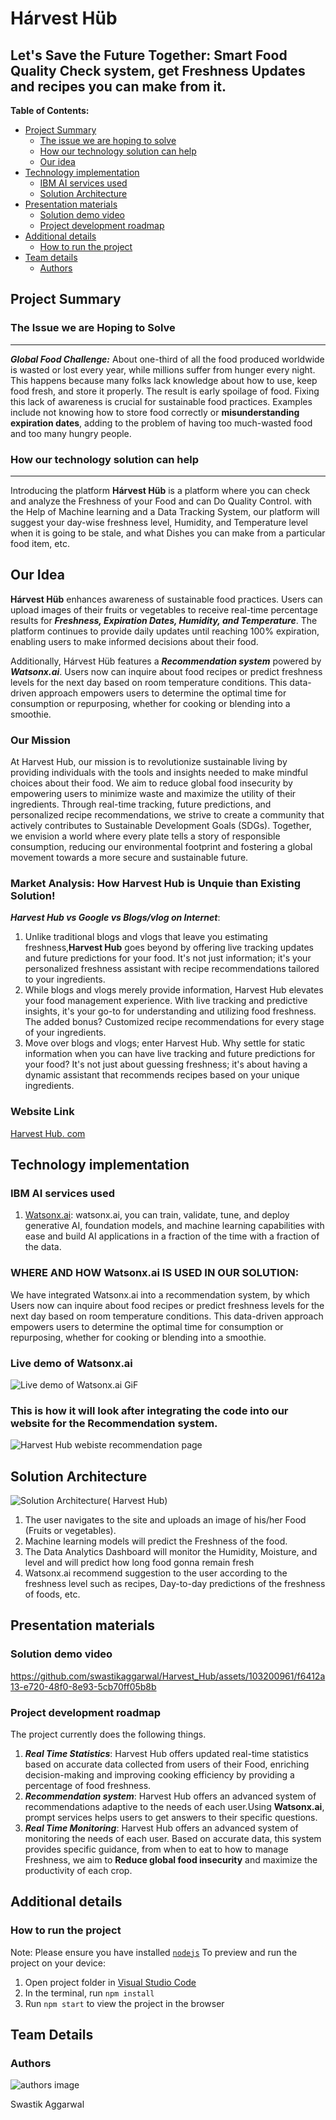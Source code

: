 
  # Hárvest Hüb
  Let's Save the Future Together: Smart Food Quality Check system, get Freshness Updates and recipes you can make from it. 
  ---
  **Table of Contents:**
  
* [Project Summary](#project-summary)
    * [The issue we are hoping to solve](#the-issue-we-are-hoping-to-solve)
    * [How our technology solution can help](#how-our-technology-solution-can-help)
   * [Our idea](#our-idea)
* [Technology implementation](#technology-implementation)
    * [IBM AI services used](#ibm-ai-services-used)
    * [Solution Architecture](#solution-architecture)
 * [Presentation materials](#presentation-materials)
    * [Solution demo video](#solution-demo-video)
    * [Project development roadmap](#project-development-roadmap)
 * [Additional details](#additional-details)
    * [How to run the project](#how-to-run-the-project)
 * [Team details](#team-details)
    * [Authors](#authors)

## Project Summary 
### The Issue we are Hoping to Solve
---
***Global Food Challenge:***
About one-third of all the food produced worldwide is wasted or lost every year, while millions suffer from hunger every night. This happens because many folks lack knowledge about how to use, keep food fresh, and store it properly. The result is early spoilage of food. Fixing this lack of awareness is crucial for sustainable food practices. Examples include not knowing how to store food correctly or **misunderstanding expiration dates**, adding to the problem of having too much-wasted food and too many hungry people. <br>
### How our technology solution can help
 ---
 Introducing the platform **Hárvest Hüb** is a platform where you can check and analyze the Freshness of your Food and can Do Quality Control.
with the Help of Machine learning and a Data Tracking System, our platform will suggest your day-wise freshness level, Humidity, and Temperature level when it is going to be stale, and what Dishes you can make from a particular food item, etc.
## Our Idea 
**Hárvest Hüb** enhances awareness of sustainable food practices. Users can upload images of their fruits or vegetables to receive real-time percentage results for ***Freshness, Expiration Dates, Humidity, and Temperature***. The platform continues to provide daily updates until reaching 100% expiration, enabling users to make informed decisions about their food.

Additionally, Hárvest Hüb features a ***Recommendation system*** powered by ***Watsonx.ai***. Users now can inquire about food recipes or predict freshness levels for the next day based on room temperature conditions. This data-driven approach empowers users to determine the optimal time for consumption or repurposing, whether for cooking or blending into a smoothie.
### Our Mission 
At Harvest Hub, our mission is to revolutionize sustainable living by providing individuals with the tools and insights needed to make mindful choices about their food. We aim to reduce global food insecurity by empowering users to minimize waste and maximize the utility of their ingredients. Through real-time tracking, future predictions, and personalized recipe recommendations, we strive to create a community that actively contributes to Sustainable Development Goals (SDGs). Together, we envision a world where every plate tells a story of responsible consumption, reducing our environmental footprint and fostering a global movement towards a more secure and sustainable future.
### Market Analysis: How Harvest Hub is Unquie than Existing Solution!
  ***Harvest Hub vs Google vs Blogs/vlog on Internet***:
  1. Unlike traditional blogs and vlogs that leave you estimating freshness,**Harvest Hub** goes beyond by offering live tracking updates and future predictions 
     for your food. It's not just information; it's your personalized freshness assistant with recipe recommendations tailored to your ingredients.
  2. While blogs and vlogs merely provide information, Harvest Hub elevates your food management experience. With live tracking and predictive insights, it's your 
     go-to for understanding and utilizing food freshness. The added bonus? Customized recipe recommendations for every stage of your ingredients.
  3. Move over blogs and vlogs; enter Harvest Hub. Why settle for static information when you can have live tracking and future predictions for your food? It's not 
     just about guessing freshness; it's about having a dynamic assistant that recommends recipes based on your unique ingredients.
 ### Website Link 
[Harvest Hub. com](https://cheery-dusk-0e56f4.netlify.app/)
## Technology implementation
### IBM AI services used
1. [Watsonx.ai](https://www.ibm.com/products/watsonx-ai): watsonx.ai, you can train, validate, tune, and deploy generative AI, foundation models, and machine 
   learning capabilities with ease and build AI applications in a fraction of the time with a fraction of the data.<br>
### WHERE AND HOW Watsonx.ai IS USED IN OUR SOLUTION:
   We have integrated Watsonx.ai into a recommendation system, by which  Users now can inquire about food recipes or 
   predict freshness levels for the next day based on room temperature conditions. This data-driven approach empowers users to determine the optimal time for 
  consumption or repurposing, whether for cooking or blending into a smoothie.
### Live demo of Watsonx.ai
![Live demo of Watsonx.ai GiF](https://github.com/swastikaggarwal/CharityPoints/assets/103200961/5e3ad6fd-2a09-4640-9fe4-373671e086d3) <br>
 ### This is how it will look after integrating the code into our website for the Recommendation system.
![Harvest Hub webiste recommendation page ](https://github.com/swastikaggarwal/CharityPoints/assets/103200961/c91fa611-b3b5-4af2-9265-9eb08a56ed1b)


## Solution Architecture
![Solution Architecture( Harvest Hub)](https://github.com/swastikaggarwal/Harvest_Hub/assets/103200961/320f3ddc-90c8-4e39-93c2-f56020c9336e)
1. The user navigates to the site and uploads an image of his/her Food (Fruits or vegetables).
2. Machine learning models will predict the Freshness of the food.
3. The Data Analytics Dashboard will monitor the Humidity, Moisture, and level and will predict how long food gonna remain fresh 
4. Watsonx.ai recommend suggestion to the user according to the freshness level such as recipes, Day-to-day predictions of the freshness of foods, etc.
## Presentation materials
### Solution demo video
https://github.com/swastikaggarwal/Harvest_Hub/assets/103200961/f6412a13-e720-48f0-8e93-5cb70ff05b8b
### Project development roadmap
The project currently does the following things.
1. ***Real Time Statistics***: Harvest Hub offers updated real-time statistics based on accurate data collected from users of their Food,  enriching decision-making and improving cooking efficiency by providing a percentage of food freshness.
2. ***Recommendation system***: Harvest Hub offers an advanced system of recommendations adaptive to the needs of each user.Using **Watsonx.ai**, prompt services 
helps users to get answers to their specific  questions.
3. ***Real Time Monitoring***: Harvest Hub offers an advanced system of monitoring the needs of each user. Based on accurate data, this system provides specific guidance, from when to eat to how to manage Freshness, we aim to  **Reduce global food insecurity** and maximize the productivity of each crop. 
## Additional details
### How to run the project
  Note: Please ensure you have installed <code><a href="https://nodejs.org/en/download/">nodejs</a></code>
  To preview and run the project on your device:
  1) Open project folder in <a href="https://code.visualstudio.com/download">Visual Studio Code</a>
  2) In the terminal, run `npm install`
  3) Run `npm start` to view the project in the browser
## Team Details
### Authors 
![authors image](https://github.com/swastikaggarwal/Harvest_Hub/assets/103200961/6da81b2d-bcec-45dd-a023-86ed246fe80a)

Swastik Aggarwal 
  
